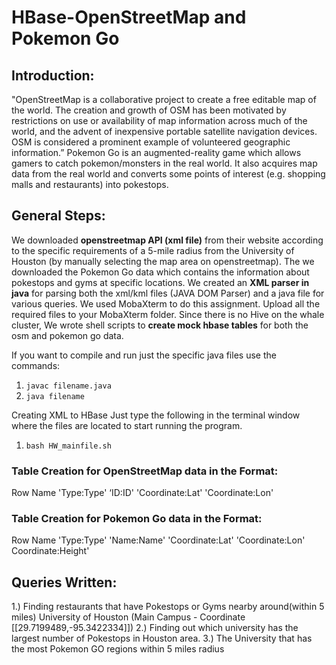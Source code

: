 # HBase-OpenStreetMap and Pokemon Go #

## Introduction: ##
"OpenStreetMap is a collaborative project to create a free editable map of the world. The creation and growth of OSM has been motivated by restrictions on use or availability of map information across much of the world, and the advent of inexpensive portable satellite navigation devices. OSM is considered a prominent example of volunteered geographic information.”
Pokemon Go is an augmented-reality game which allows gamers to catch pokemon/monsters in the real world. It also acquires map data from the real world and converts some points of interest (e.g. shopping malls and restaurants) into pokestops.


## General Steps: ##
We downloaded **openstreetmap API (xml file)** from their website according to the specific requirements of a 5-mile radius from the University of Houston (by manually selecting the map area on openstreetmap).
The we downloaded the Pokemon Go data which contains the information about pokestops and gyms at specific locations.
We created an **XML parser in java** for parsing both the xml/kml files (JAVA DOM Parser) and a java file for various queries.
We used MobaXterm to do this assignment. Upload all the required files to your MobaXterm folder.
Since there is no Hive on the whale cluster, We wrote shell scripts to **create mock hbase tables** for both the osm and pokemon go data.

If you want to compile and run just the specific java files use the commands:
1. ```javac filename.java```
2. ```java filename```

Creating XML to HBase
Just type the following in the terminal window where the files are located to start running the program.
 1. ```bash HW_mainfile.sh```

### Table Creation for OpenStreetMap data in the Format: ###

Row Name                  'Type:Type'   ‘ID:ID'    'Coordinate:Lat'   'Coordinate:Lon'  

### Table Creation for Pokemon Go data in the Format: ###

Row Name                  'Type:Type'   'Name:Name'    'Coordinate:Lat'   'Coordinate:Lon'   Coordinate:Height'

## Queries Written: ##
1.)	Finding restaurants that have Pokestops or Gyms nearby around(within 5 miles) University of Houston (Main Campus - Coordinate [[29.7199489,-95.3422334]])
2.)	Finding out which university has the largest number of Pokestops in Houston area.
3.)	The University that has the most Pokemon GO regions within 5 miles radius




